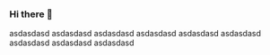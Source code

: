 ### Hi there 👋

<!--
**mucurlu/mucurlu** is a ✨ _special_ ✨ repository because its `README.md` (this file) appears on your GitHub profile.

Here are some ideas to get you started:

- 🔭 I’m currently working on ...
- 🌱 I’m currently learning ...
- 👯 I’m looking to collaborate on ...
- 🤔 I’m looking for help with ...
- 💬 Ask me about ...
- 📫 How to reach me: ...
- 😄 Pronouns: ...asdasdasd
- ⚡ Fun fact: ...
-->
asdasdasd
asdasdasd
asdasdasd
asdasdasd
asdasdasd
asdasdasd
asdasdasd
asdasdasd
asdasdasd
